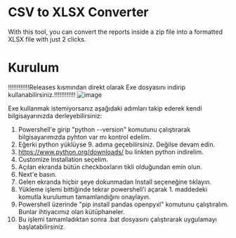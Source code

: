 # CSV to XLSX Converter
With this tool, you can convert the reports inside a zip file into a formatted XLSX file with just 2 clicks.

# Kurulum
!!!!!!!!!!!!Releases kısmından direkt olarak Exe dosyasını indirip kullanabilirsiniz.!!!!!!!!!!!!
![image](https://github.com/user-attachments/assets/e625d04f-1373-4df8-b2a0-edbcda73637a)



Exe kullanmak istemiyorsanız aşağıdaki adımları takip ederek kendi bilgisayarınızda derleyebilirsiniz:

1. Powershell'e girip "python --version" komutunu çalıştırarak bilgisayarımızda pyhton var mı kontrol edelim.
2. Eğerki python yüklüyse 9. adıma geçebilirsiniz. Değilse devam edin.
3. https://www.python.org/downloads/ bu linkten python indirelim.
4. Customize Installation seçelim.
5. Açılan ekranda bütün checkboxların tikli olduğundan emin olun.
6. Next'e basın.
7. Gelen ekranda hiçbir şeye dokunmadan Install seçeneğine tıklayın.
8. Yükleme işlemi bittiğinde tekrar powershell'i açarak 1. maddedeki komutla kurulumun tamamlandığını onaylayın.
9. Powershell üzerinde "pip install pandas openpyxl" komutunu çalıştıralım. Bunlar ihtiyacımız olan kütüphaneler.
10. Bu işlemi tamamladıktan sonra .bat dosyasını çalıştırarak uygulamayı başlatabilirsiniz.
